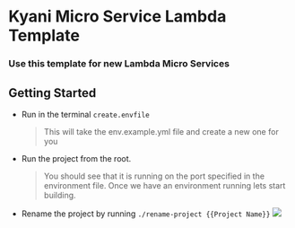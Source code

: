 # Kyani Micro Service Lambda Template
### Use this template for new Lambda Micro Services

## Getting Started
- Run in the terminal ```create.envfile ```
  > This will take the env.example.yml file and create a new one for you
- Run the project from the root.
  > You should see that it is running on the port specified in the environment file.
  > Once we have an environment running lets start building.
- Rename the project by running ```./rename-project {{Project Name}}```
![](https://s3-us-west-2.amazonaws.com/assets.kyani.net/github/Screenshot+from+2019-11-20+11-31-18.png)
